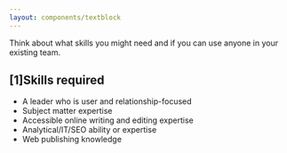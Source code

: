 ```yaml
---
layout: components/textblock
---
```


Think about what skills you might need and if you can use anyone in your existing team.  

## [1]Skills required

- A leader who is user and relationship-focused
- Subject matter expertise
- Accessible online writing and editing expertise
- Analytical/IT/SEO ability or expertise
- Web publishing knowledge
